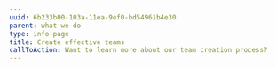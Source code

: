 ```yaml
---
uuid: 6b233b00-103a-11ea-9ef0-bd54961b4e30
parent: what-we-do
type: info-page
title: Create effective teams
callToAction: Want to learn more about our team creation process?
---
```


